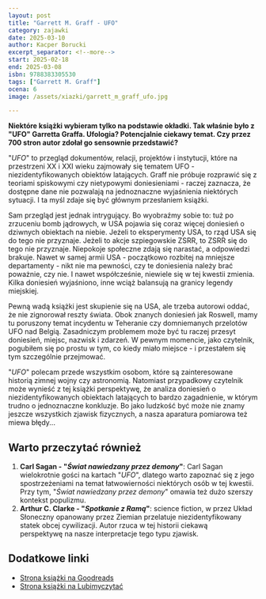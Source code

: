 ```yaml
---
layout: post
title: "Garrett M. Graff - UFO"
category: zajawki
date: 2025-03-10
author: Kacper Borucki
excerpt_separator: <!--more-->
start: 2025-02-18
end: 2025-03-08
isbn: 9788383305530
tags: ["Garrett M. Graff"]
ocena: 6
image: /assets/xiazki/garrett_m_graff_ufo.jpg

---
```


**Niektóre książki wybieram tylko na podstawie okładki. Tak właśnie było z "UFO" Garretta Graffa. Ufologia? Potencjalnie ciekawy temat. Czy przez 700 stron autor zdołał go sensownie przedstawić?**

<!--more-->

"*UFO*" to przegląd dokumentów, relacji, projektów i instytucji, które na przestrzeni XX i XXI wieku zajmowały się tematem UFO - niezidentyfikowanych obiektów latających. Graff nie próbuje rozprawić się z teoriami spiskowymi czy nietypowymi doniesieniami - raczej zaznacza, że dostępne dane nie pozwalają na jednoznaczne wyjaśnienia niektórych sytuacji. I ta myśl zdaje się być głównym przesłaniem książki.

Sam przegląd jest jednak intrygujący. Bo wyobraźmy sobie to: tuż po zrzuceniu bomb jądrowych, w USA pojawia się coraz więcej doniesień o dziwnych obiektach na niebie. Jeżeli to eksperymenty USA, to rząd USA się do tego nie przyznaje. Jeżeli to akcje szpiegowskie ZSRR, to ZSRR się do tego nie przyznaje. Niepokoje społeczne zdają się narastać, a odpowiedzi brakuje. Nawet w samej armii USA - początkowo rozbitej na mniejsze departamenty - nikt nie ma pewności, czy te doniesienia należy brać poważnie, czy nie. I nawet współcześnie, niewiele się w tej kwestii zmienia. Kilka doniesień wyjaśniono, inne wciąż balansują na granicy legendy miejskiej.

Pewną wadą książki jest skupienie się na USA, ale trzeba autorowi oddać, że nie zignorował reszty świata. Obok znanych doniesień jak Roswell, mamy tu poruszony temat incydentu w Teheranie czy domniemanych przelotów UFO nad Belgią. Zasadniczym problemem może być tu raczej przesyt doniesień, miejsc, nazwisk i zdarzeń. W pewnym momencie, jako czytelnik, pogubiłem się po prostu w tym, co kiedy miało miejsce - i przestałem się tym szczególnie przejmować.

"*UFO*" polecam przede wszystkim osobom, które są zainteresowane historią zimnej wojny czy astronomią. Natomiast przypadkowy czytelnik może wynieść z tej książki perspektywę, że analiza doniesień o niezidentyfikowanych obiektach latających to bardzo zagadnienie, w którym trudno o jednoznaczne konkluzje. Bo jako ludzkość być może nie znamy jeszcze wszystkich zjawisk fizycznych, a nasza aparatura pomiarowa też miewa błędy...

## Warto przeczytać również

1. **Carl Sagan - "*Świat nawiedzany przez demony*"**: Carl Sagan wielokrotnie gości na kartach "*UFO*", dlatego warto zapoznać się z jego spostrzeżeniami na temat łatwowierności niektórych osób w tej kwestii. Przy tym, "*Świat nawiedzany przez demony*" omawia też dużo szerszy kontekst populizmu.
2. **Arthur C. Clarke - "*Spotkanie z Ramą*"**: science fiction, w przez Układ Słoneczny opanowany przez Ziemian przelatuje niezidentyfikowany statek obcej cywilizacji. Autor rzuca w tej historii ciekawą perspektywę na nasze interpretacje tego typu zjawisk.

## Dodatkowe linki

- [Strona książki na Goodreads](https://www.goodreads.com/book/show/220414631-ufo-rz-d-usa-cia-i-pentagon-nasa-i-seti-archiwalne-odtajnione-dokum)
- [Strona książki na Lubimyczytać](https://lubimyczytac.pl/ksiazka/5163183/ufo-rzad-usa-cia-i-pentagon-nasa-i-seti-archiwalne-odtajnione-dokumenty-historia-i)
